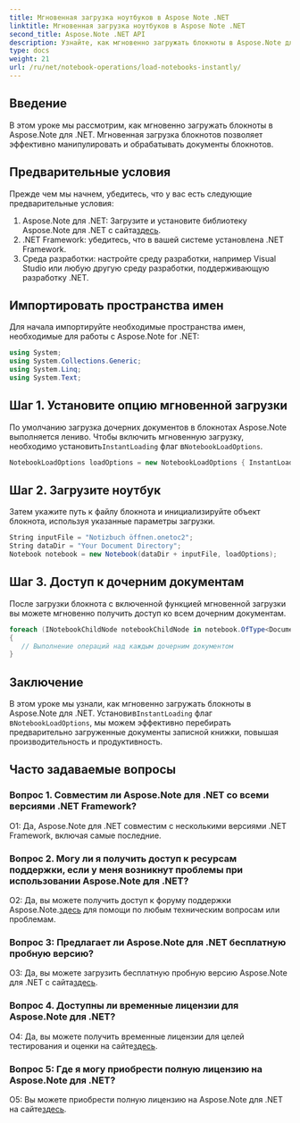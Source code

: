 ```yaml
---
title: Мгновенная загрузка ноутбуков в Aspose Note .NET
linktitle: Мгновенная загрузка ноутбуков в Aspose Note .NET
second_title: Aspose.Note .NET API
description: Узнайте, как мгновенно загружать блокноты в Aspose.Note для .NET, чтобы повысить эффективность и производительность обработки документов.
type: docs
weight: 21
url: /ru/net/notebook-operations/load-notebooks-instantly/
---
```

## Введение

В этом уроке мы рассмотрим, как мгновенно загружать блокноты в Aspose.Note для .NET. Мгновенная загрузка блокнотов позволяет эффективно манипулировать и обрабатывать документы блокнотов.

## Предварительные условия

Прежде чем мы начнем, убедитесь, что у вас есть следующие предварительные условия:

1.  Aspose.Note для .NET: Загрузите и установите библиотеку Aspose.Note для .NET с сайта[здесь](https://releases.aspose.com/note/net/).
2. .NET Framework: убедитесь, что в вашей системе установлена .NET Framework.
3. Среда разработки: настройте среду разработки, например Visual Studio или любую другую среду разработки, поддерживающую разработку .NET.

## Импортировать пространства имен

Для начала импортируйте необходимые пространства имен, необходимые для работы с Aspose.Note for .NET:

```csharp
using System;
using System.Collections.Generic;
using System.Linq;
using System.Text;
```

## Шаг 1. Установите опцию мгновенной загрузки

 По умолчанию загрузка дочерних документов в блокнотах Aspose.Note выполняется лениво. Чтобы включить мгновенную загрузку, необходимо установить`InstantLoading` флаг в`NotebookLoadOptions`.

```csharp
NotebookLoadOptions loadOptions = new NotebookLoadOptions { InstantLoading = true };
```

## Шаг 2. Загрузите ноутбук

Затем укажите путь к файлу блокнота и инициализируйте объект блокнота, используя указанные параметры загрузки.

```csharp
String inputFile = "Notizbuch öffnen.onetoc2";
String dataDir = "Your Document Directory";
Notebook notebook = new Notebook(dataDir + inputFile, loadOptions);
```

## Шаг 3. Доступ к дочерним документам

После загрузки блокнота с включенной функцией мгновенной загрузки вы можете мгновенно получить доступ ко всем дочерним документам.

```csharp
foreach (INotebookChildNode notebookChildNode in notebook.OfType<Document>()) 
{
   // Выполнение операций над каждым дочерним документом
}
```

## Заключение

 В этом уроке мы узнали, как мгновенно загружать блокноты в Aspose.Note для .NET. Установив`InstantLoading` флаг в`NotebookLoadOptions`, мы можем эффективно перебирать предварительно загруженные документы записной книжки, повышая производительность и продуктивность.

## Часто задаваемые вопросы

### Вопрос 1. Совместим ли Aspose.Note для .NET со всеми версиями .NET Framework?

О1: Да, Aspose.Note для .NET совместим с несколькими версиями .NET Framework, включая самые последние.

### Вопрос 2. Могу ли я получить доступ к ресурсам поддержки, если у меня возникнут проблемы при использовании Aspose.Note для .NET?

 О2: Да, вы можете получить доступ к форуму поддержки Aspose.Note.[здесь](https://forum.aspose.com/c/note/28) для помощи по любым техническим вопросам или проблемам.

### Вопрос 3: Предлагает ли Aspose.Note для .NET бесплатную пробную версию?

 О3: Да, вы можете загрузить бесплатную пробную версию Aspose.Note для .NET с сайта[здесь](https://releases.aspose.com/).

### Вопрос 4. Доступны ли временные лицензии для Aspose.Note для .NET?

 О4: Да, вы можете получить временные лицензии для целей тестирования и оценки на сайте[здесь](https://purchase.aspose.com/temporary-license/).

### Вопрос 5: Где я могу приобрести полную лицензию на Aspose.Note для .NET?

 О5: Вы можете приобрести полную лицензию на Aspose.Note для .NET на сайте[здесь](https://purchase.aspose.com/buy).